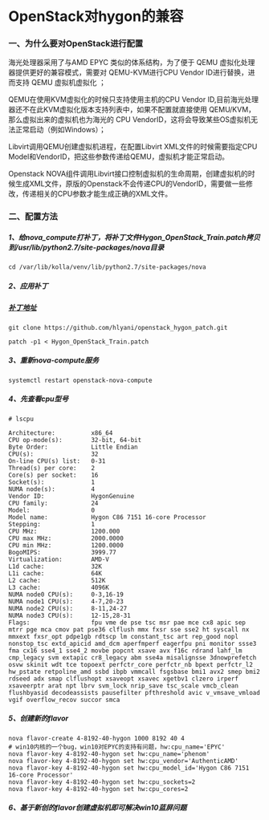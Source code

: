 # OpenStack对hygon的兼容

### 一、为什么要对OpenStack进行配置

海光处理器采用了与AMD EPYC 类似的体系结构，为了便于 QEMU 虚拟化处理器提供更好的兼容模式，需要对 QEMU-KVM进行CPU Vendor ID进行替换，进而支持 QEMU 虚拟机虚拟化 ；

QEMU在使用KVM虚拟化的时候只支持使用主机的CPU Vendor ID,目前海光处理器还不在此KVM虚拟化版本支持列表中，如果不配置就直接使用 QEMU/KVM，那么虚拟出来的虚拟机也为海光的 CPU VendorID，这将会导致某些OS虚拟机无法正常启动（例如Windows）；

Libvirt调用QEMU创建虚拟机进程，在配置Libvirt XML文件的时候需要指定CPU Model和VendorID，把这些参数传递给QEMU，虚拟机才能正常启动。

Openstack NOVA组件调用Libvirt接口控制虚拟机的生命周期，创建虚拟机的时候生成XML文件，原版的Openstack不会传递CPU的VendorID，需要做一些修改，传递相关的CPU参数才能生成正确的XML文件。

### 二、配置方法

##### 1、给nova_compute打补丁，将补丁文件Hygon_OpenStack_Train.patch拷贝到/usr/lib/python2.7/site-packages/nova目录

```
cd /var/lib/kolla/venv/lib/python2.7/site-packages/nova
```

##### 2、应用补丁

##### [补丁地址](https://github.com/hlyani/openstack_hygon_patch) 

```
git clone https://github.com/hlyani/openstack_hygon_patch.git
```

```
patch -p1 < Hygon_OpenStack_Train.patch
```

##### 3、重新nova-compute服务

```
systemctl restart openstack-nova-compute
```

##### 4、先查看cpu型号

```
# lscpu

Architecture:          x86_64
CPU op-mode(s):        32-bit, 64-bit
Byte Order:            Little Endian
CPU(s):                32
On-line CPU(s) list:   0-31
Thread(s) per core:    2
Core(s) per socket:    16
Socket(s):             1
NUMA node(s):          4
Vendor ID:             HygonGenuine
CPU family:            24
Model:                 0
Model name:            Hygon C86 7151 16-core Processor
Stepping:              1
CPU MHz:               1200.000
CPU max MHz:           2000.0000
CPU min MHz:           1200.0000
BogoMIPS:              3999.77
Virtualization:        AMD-V
L1d cache:             32K
L1i cache:             64K
L2 cache:              512K
L3 cache:              4096K
NUMA node0 CPU(s):     0-3,16-19
NUMA node1 CPU(s):     4-7,20-23
NUMA node2 CPU(s):     8-11,24-27
NUMA node3 CPU(s):     12-15,28-31
Flags:                 fpu vme de pse tsc msr pae mce cx8 apic sep mtrr pge mca cmov pat pse36 clflush mmx fxsr sse sse2 ht syscall nx mmxext fxsr_opt pdpe1gb rdtscp lm constant_tsc art rep_good nopl nonstop_tsc extd_apicid amd_dcm aperfmperf eagerfpu pni monitor ssse3 fma cx16 sse4_1 sse4_2 movbe popcnt xsave avx f16c rdrand lahf_lm cmp_legacy svm extapic cr8_legacy abm sse4a misalignsse 3dnowprefetch osvw skinit wdt tce topoext perfctr_core perfctr_nb bpext perfctr_l2 hw_pstate retpoline_amd ssbd ibpb vmmcall fsgsbase bmi1 avx2 smep bmi2 rdseed adx smap clflushopt xsaveopt xsavec xgetbv1 clzero irperf xsaveerptr arat npt lbrv svm_lock nrip_save tsc_scale vmcb_clean flushbyasid decodeassists pausefilter pfthreshold avic v_vmsave_vmload vgif overflow_recov succor smca
```

##### 5、创建新的flavor

```
nova flavor-create 4-8192-40-hygon 1000 8192 40 4
# win10内核的一个bug，win10对EPYC的支持有问题，hw:cpu_name='EPYC'
nova flavor-key 4-8192-40-hygon set hw:cpu_name='phenom'
nova flavor-key 4-8192-40-hygon set hw:cpu_vendor='AuthenticAMD'
nova flavor-key 4-8192-40-hygon set hw:cpu_model_id='Hygon C86 7151 16-core Processor'
nova flavor-key 4-8192-40-hygon set hw:cpu_sockets=2
nova flavor-key 4-8192-40-hygon set hw:cpu_cores=2
```

##### 6、基于新创的flavor创建虚拟机即可解决win10蓝屏问题